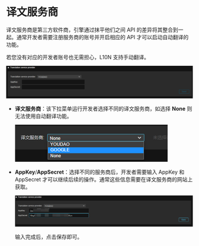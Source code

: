 # 译文服务商

译文服务商是第三方软件商，引擎通过抹平他们之间 API 的差异将其整合到一起。通常开发者需要注册服务商的账号并开启相应的 API 才可以启动自动翻译的功能。

若您没有对应的开发者账号也无需担心，L10N 支持手动翻译。

![service](translation-service/overview.png)

- **译文服务商**：该下拉菜单运行开发者选择不同的译文服务商，如选择 **None** 则无法使用自动翻译功能。

    ![select](translation-service/select.png)

- **AppKey**/**AppSecret**：选择不同的服务商后，开发者需要输入 AppKey 和 AppSecret 才可以继续后续的操作。通常这些信息需要在译文服务商的网站上获取。

    ![key](translation-service/youdao.png)

    输入完成后，点击保存即可。
